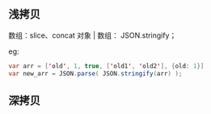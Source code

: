 ## 浅拷贝

数组：slice、concat
对象 | 数组： JSON.stringify；

eg:
```java
var arr = ['old', 1, true, ['old1', 'old2'], {old: 1}]
var new_arr = JSON.parse( JSON.stringify(arr) );
```

## 深拷贝

